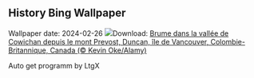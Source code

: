 ## History Bing Wallpaper
Wallpaper date: 2024-02-26
![](https://www.bing.com/th?id=OHR.MtPrevostDuncan_FR-CA9746512592_UHD.jpg&w=1000)Download: [Brume dans la vallée de Cowichan depuis le mont Prevost, Duncan, île de Vancouver, Colombie-Britannique, Canada (© Kevin Oke/Alamy)](https://www.bing.com/th?id=OHR.MtPrevostDuncan_FR-CA9746512592_UHD.jpg)

Auto get programm by LtgX
